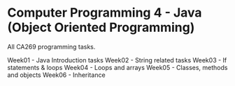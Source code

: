 # Computer Programming 4 - Java (Object Oriented Programming)

All CA269 programming tasks.

Week01 - Java Introduction tasks
Week02 - String related tasks
Week03 - If statements & loops
Week04 - Loops and arrays
Week05 - Classes, methods and objects
Week06 - Inheritance